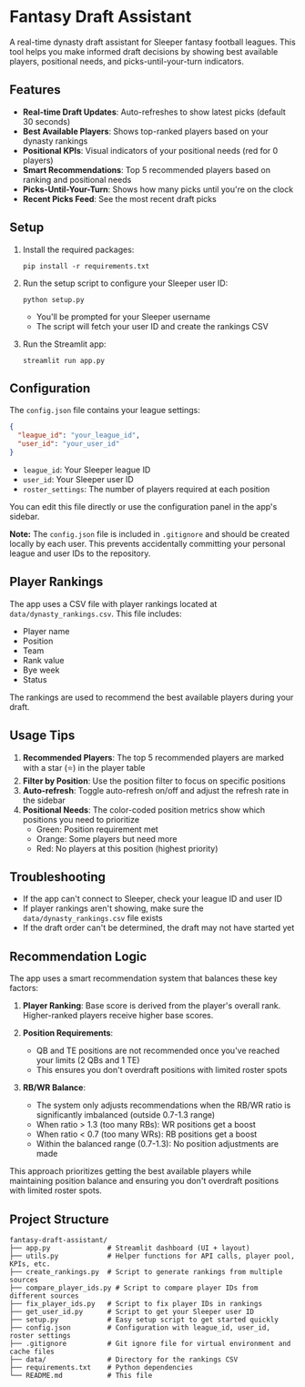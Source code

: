 # Fantasy Draft Assistant

A real-time dynasty draft assistant for Sleeper fantasy football leagues. This tool helps you make informed draft decisions by showing best available players, positional needs, and picks-until-your-turn indicators.

## Features

- **Real-time Draft Updates**: Auto-refreshes to show latest picks (default 30 seconds)
- **Best Available Players**: Shows top-ranked players based on your dynasty rankings
- **Positional KPIs**: Visual indicators of your positional needs (red for 0 players)
- **Smart Recommendations**: Top 5 recommended players based on ranking and positional needs
- **Picks-Until-Your-Turn**: Shows how many picks until you're on the clock
- **Recent Picks Feed**: See the most recent draft picks

## Setup

1. Install the required packages:
   ```
   pip install -r requirements.txt
   ```

2. Run the setup script to configure your Sleeper user ID:
   ```
   python setup.py
   ```
   - You'll be prompted for your Sleeper username
   - The script will fetch your user ID and create the rankings CSV

3. Run the Streamlit app:
   ```
   streamlit run app.py
   ```

## Configuration

The `config.json` file contains your league settings:

```json
{
  "league_id": "your_league_id",
  "user_id": "your_user_id"
}
```

- `league_id`: Your Sleeper league ID
- `user_id`: Your Sleeper user ID
- `roster_settings`: The number of players required at each position

You can edit this file directly or use the configuration panel in the app's sidebar.

**Note:** The `config.json` file is included in `.gitignore` and should be created locally by each user. This prevents accidentally committing your personal league and user IDs to the repository.

## Player Rankings

The app uses a CSV file with player rankings located at `data/dynasty_rankings.csv`. This file includes:

- Player name
- Position
- Team
- Rank value
- Bye week
- Status

The rankings are used to recommend the best available players during your draft.

## Usage Tips

1. **Recommended Players**: The top 5 recommended players are marked with a star (⭐) in the player table
2. **Filter by Position**: Use the position filter to focus on specific positions
3. **Auto-refresh**: Toggle auto-refresh on/off and adjust the refresh rate in the sidebar
4. **Positional Needs**: The color-coded position metrics show which positions you need to prioritize
   - Green: Position requirement met
   - Orange: Some players but need more
   - Red: No players at this position (highest priority)

## Troubleshooting

- If the app can't connect to Sleeper, check your league ID and user ID
- If player rankings aren't showing, make sure the `data/dynasty_rankings.csv` file exists
- If the draft order can't be determined, the draft may not have started yet

## Recommendation Logic

The app uses a smart recommendation system that balances these key factors:

1. **Player Ranking**: Base score is derived from the player's overall rank. Higher-ranked players receive higher base scores.

2. **Position Requirements**:
   - QB and TE positions are not recommended once you've reached your limits (2 QBs and 1 TE)
   - This ensures you don't overdraft positions with limited roster spots

3. **RB/WR Balance**:
   - The system only adjusts recommendations when the RB/WR ratio is significantly imbalanced (outside 0.7-1.3 range)
   - When ratio > 1.3 (too many RBs): WR positions get a boost
   - When ratio < 0.7 (too many WRs): RB positions get a boost
   - Within the balanced range (0.7-1.3): No position adjustments are made

This approach prioritizes getting the best available players while maintaining position balance and ensuring you don't overdraft positions with limited roster spots.

## Project Structure

```
fantasy-draft-assistant/
├── app.py              # Streamlit dashboard (UI + layout)
├── utils.py            # Helper functions for API calls, player pool, KPIs, etc.
├── create_rankings.py  # Script to generate rankings from multiple sources
├── compare_player_ids.py # Script to compare player IDs from different sources
├── fix_player_ids.py   # Script to fix player IDs in rankings
├── get_user_id.py      # Script to get your Sleeper user ID
├── setup.py            # Easy setup script to get started quickly
├── config.json         # Configuration with league_id, user_id, roster settings
├── .gitignore          # Git ignore file for virtual environment and cache files
├── data/               # Directory for the rankings CSV
├── requirements.txt    # Python dependencies
└── README.md           # This file
